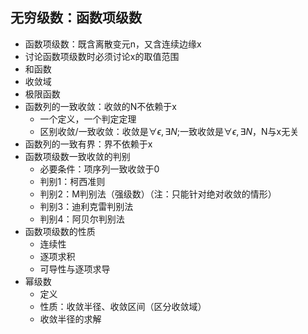 ## 无穷级数：函数项级数
- 函数项级数：既含离散变元n，又含连续边缘x
- 讨论函数项级数时必须讨论x的取值范围
- 和函数
- 收敛域
- 极限函数
- 函数列的一致收敛：收敛的N不依赖于x
  - 一个定义，一个判定定理
  - 区别收敛/一致收敛：收敛是$\forall \epsilon, \exists N$;一致收敛是$\forall \epsilon, \exists N$，N与x无关
- 函数列的一致有界：界不依赖于x
- 函数项级数一致收敛的判别
  - 必要条件：项序列一致收敛于0
  - 判别1：柯西准则
  - 判别2：M判别法（强级数）（注：只能针对绝对收敛的情形）
  - 判别3：迪利克雷判别法
  - 判别4：阿贝尔判别法
- 函数项级数的性质
  - 连续性
  - 逐项求积
  - 可导性与逐项求导
- 幂级数
  - 定义
  - 性质：收敛半径、收敛区间（区分收敛域）
  - 收敛半径的求解